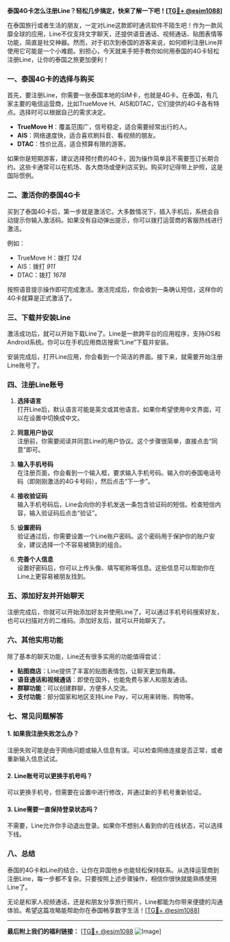 **泰国4G卡怎么注册Line？轻松几步搞定，快来了解一下吧！[[TG💪+ @esim1088](https://t.me/s/esim1088)]**

在泰国旅行或者生活的朋友，一定对Line这款即时通讯软件不陌生吧！作为一款风靡全球的应用，Line不仅支持文字聊天，还提供语音通话、视频通话、贴图表情等功能，简直是社交神器。然而，对于初次到泰国的游客来说，如何顺利注册Line并使用它可能是一个小难题。别担心，今天就来手把手教你如何用泰国的4G卡轻松注册Line，让你的泰国之旅更加便利！

### **一、泰国4G卡的选择与购买**

首先，要注册Line，你需要一张泰国本地的SIM卡，也就是4G卡。在泰国，有几家主要的电信运营商，比如TrueMove H、AIS和DTAC，它们提供的4G卡各有特点。选择时可以根据自己的需求决定。

- **TrueMove H**：覆盖范围广，信号稳定，适合需要经常出行的人。
- **AIS**：网络速度快，适合喜欢刷抖音、看视频的朋友。
- **DTAC**：性价比高，适合预算有限的游客。

如果你是短期游客，建议选择预付费的4G卡，因为操作简单且不需要签订长期合约。这些卡通常可以在机场、各大商场或便利店买到。购买时记得带上护照，这是国际惯例。

### **二、激活你的泰国4G卡**

买到了泰国4G卡后，第一步就是激活它。大多数情况下，插入手机后，系统会自动提示你输入激活码。如果没有自动弹出提示，你可以拨打运营商的客服热线进行激活。

例如：
- TrueMove H：拨打 *124*
- AIS：拨打 *911*
- DTAC：拨打 *1678*

按照语音提示操作即可完成激活。激活完成后，你会收到一条确认短信，这样你的4G卡就算是正式激活了。

### **三、下载并安装Line**

激活成功后，就可以开始下载Line了。Line是一款跨平台的应用程序，支持iOS和Android系统。你可以在手机应用商店搜索“Line”下载并安装。

安装完成后，打开Line应用，你会看到一个简洁的界面。接下来，就需要开始注册Line账号了。

### **四、注册Line账号**

1. **选择语言**  
   打开Line后，默认语言可能是英文或其他语言。如果你希望使用中文界面，可以在设置中切换成中文。

2. **同意用户协议**  
   注册前，你需要阅读并同意Line的用户协议。这个步骤很简单，直接点击“同意”即可。

3. **输入手机号码**  
   在注册页面，你会看到一个输入框，要求输入手机号码。输入你的泰国电话号码（即刚刚激活的4G卡号码），然后点击“下一步”。

4. **接收验证码**  
   输入手机号码后，Line会向你的手机发送一条包含验证码的短信。检查短信内容，输入验证码后点击“验证”。

5. **设置密码**  
   验证通过后，你需要设置一个Line账户密码。这个密码用于保护你的账户安全，建议选择一个不容易被猜到的组合。

6. **完善个人信息**  
   设置好密码后，你可以上传头像、填写昵称等信息。这些信息可以帮助你在Line上更容易被朋友找到。

### **五、添加好友并开始聊天**

注册完成后，你就可以开始添加好友并使用Line了。可以通过手机号码搜索好友，也可以扫描对方的二维码。添加好友后，就可以开始聊天了。

### **六、其他实用功能**

除了基本的聊天功能，Line还有很多实用的功能值得尝试：

- **贴图商店**：Line提供了丰富的贴图表情包，让聊天更加有趣。
- **语音通话和视频通话**：即使在国外，也能免费与家人和朋友通话。
- **群聊功能**：可以创建群聊，方便多人交流。
- **支付功能**：部分国家和地区支持Line Pay，可以用来转账、购物等。

### **七、常见问题解答**

#### 1. 如果我注册失败怎么办？
注册失败可能是由于网络问题或输入信息有误。可以检查网络连接是否正常，或者重新输入信息试试。

#### 2. Line账号可以更换手机号吗？
可以更换手机号，但需要在设置中进行修改，并通过新的手机号重新验证。

#### 3. Line需要一直保持登录状态吗？
不需要，Line允许你手动退出登录。如果你不想别人看到你的在线状态，可以选择下线。

### **八、总结**

泰国的4G卡和Line的结合，让你在异国他乡也能轻松保持联系。从选择运营商到注册Line，每一步都不复杂。只要按照上述步骤操作，相信你很快就能熟练使用Line了。

无论是和家人视频通话，还是和朋友分享旅行照片，Line都能为你带来便捷的沟通体验。希望这篇攻略能帮助你在泰国畅享数字生活！[[TG💪+ @esim1088](https://t.me/s/esim1088)]

---

**最后附上我们的福利链接：** [[TG💪+ @esim1088](https://t.me/s/esim1088) ![Image](https://i.postimg.cc/4NQfJmqS/Snipaste-2025-05-13-00-14-12.png)]